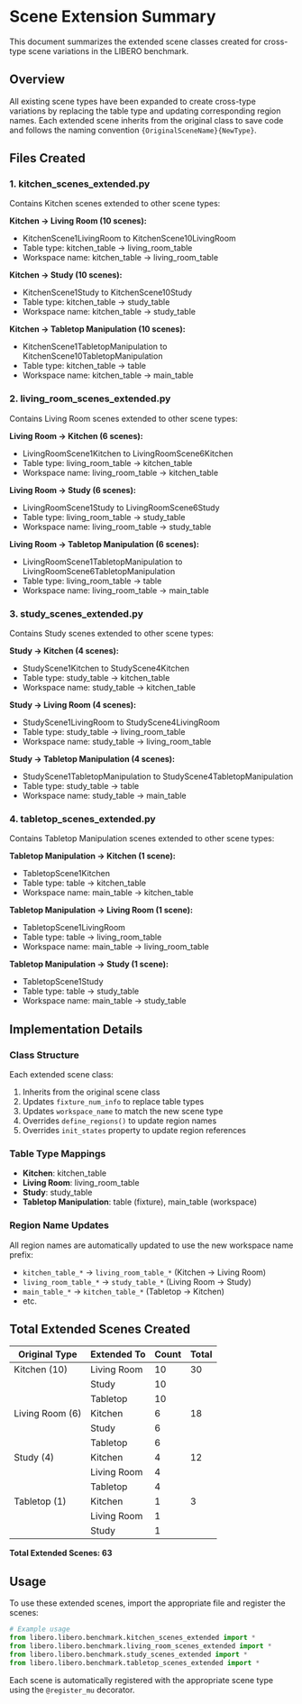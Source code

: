 # Scene Extension Summary

This document summarizes the extended scene classes created for cross-type scene variations in the LIBERO benchmark.

## Overview

All existing scene types have been expanded to create cross-type variations by replacing the table type and updating corresponding region names. Each extended scene inherits from the original class to save code and follows the naming convention `{OriginalSceneName}{NewType}`.

## Files Created

### 1. kitchen_scenes_extended.py
Contains Kitchen scenes extended to other scene types:

**Kitchen → Living Room (10 scenes):**
- KitchenScene1LivingRoom to KitchenScene10LivingRoom
- Table type: kitchen_table → living_room_table
- Workspace name: kitchen_table → living_room_table

**Kitchen → Study (10 scenes):**
- KitchenScene1Study to KitchenScene10Study
- Table type: kitchen_table → study_table
- Workspace name: kitchen_table → study_table

**Kitchen → Tabletop Manipulation (10 scenes):**
- KitchenScene1TabletopManipulation to KitchenScene10TabletopManipulation
- Table type: kitchen_table → table
- Workspace name: kitchen_table → main_table

### 2. living_room_scenes_extended.py
Contains Living Room scenes extended to other scene types:

**Living Room → Kitchen (6 scenes):**
- LivingRoomScene1Kitchen to LivingRoomScene6Kitchen
- Table type: living_room_table → kitchen_table
- Workspace name: living_room_table → kitchen_table

**Living Room → Study (6 scenes):**
- LivingRoomScene1Study to LivingRoomScene6Study
- Table type: living_room_table → study_table
- Workspace name: living_room_table → study_table

**Living Room → Tabletop Manipulation (6 scenes):**
- LivingRoomScene1TabletopManipulation to LivingRoomScene6TabletopManipulation
- Table type: living_room_table → table
- Workspace name: living_room_table → main_table

### 3. study_scenes_extended.py
Contains Study scenes extended to other scene types:

**Study → Kitchen (4 scenes):**
- StudyScene1Kitchen to StudyScene4Kitchen
- Table type: study_table → kitchen_table
- Workspace name: study_table → kitchen_table

**Study → Living Room (4 scenes):**
- StudyScene1LivingRoom to StudyScene4LivingRoom
- Table type: study_table → living_room_table
- Workspace name: study_table → living_room_table

**Study → Tabletop Manipulation (4 scenes):**
- StudyScene1TabletopManipulation to StudyScene4TabletopManipulation
- Table type: study_table → table
- Workspace name: study_table → main_table

### 4. tabletop_scenes_extended.py
Contains Tabletop Manipulation scenes extended to other scene types:

**Tabletop Manipulation → Kitchen (1 scene):**
- TabletopScene1Kitchen
- Table type: table → kitchen_table
- Workspace name: main_table → kitchen_table

**Tabletop Manipulation → Living Room (1 scene):**
- TabletopScene1LivingRoom
- Table type: table → living_room_table
- Workspace name: main_table → living_room_table

**Tabletop Manipulation → Study (1 scene):**
- TabletopScene1Study
- Table type: table → study_table
- Workspace name: main_table → study_table

## Implementation Details

### Class Structure
Each extended scene class:
1. Inherits from the original scene class
2. Updates `fixture_num_info` to replace table types
3. Updates `workspace_name` to match the new scene type
4. Overrides `define_regions()` to update region names
5. Overrides `init_states` property to update region references

### Table Type Mappings
- **Kitchen**: kitchen_table
- **Living Room**: living_room_table
- **Study**: study_table
- **Tabletop Manipulation**: table (fixture), main_table (workspace)

### Region Name Updates
All region names are automatically updated to use the new workspace name prefix:
- `kitchen_table_*` → `living_room_table_*` (Kitchen → Living Room)
- `living_room_table_*` → `study_table_*` (Living Room → Study)
- `main_table_*` → `kitchen_table_*` (Tabletop → Kitchen)
- etc.

## Total Extended Scenes Created

| Original Type | Extended To | Count | Total |
|---------------|-------------|-------|-------|
| Kitchen (10)  | Living Room | 10    | 30    |
|               | Study       | 10    |       |
|               | Tabletop    | 10    |       |
| Living Room (6) | Kitchen   | 6     | 18    |
|               | Study       | 6     |       |
|               | Tabletop    | 6     |       |
| Study (4)     | Kitchen     | 4     | 12    |
|               | Living Room | 4     |       |
|               | Tabletop    | 4     |       |
| Tabletop (1)  | Kitchen     | 1     | 3     |
|               | Living Room | 1     |       |
|               | Study       | 1     |       |

**Total Extended Scenes: 63**

## Usage

To use these extended scenes, import the appropriate file and register the scenes:

```python
# Example usage
from libero.libero.benchmark.kitchen_scenes_extended import *
from libero.libero.benchmark.living_room_scenes_extended import *
from libero.libero.benchmark.study_scenes_extended import *
from libero.libero.benchmark.tabletop_scenes_extended import *
```

Each scene is automatically registered with the appropriate scene type using the `@register_mu` decorator.
